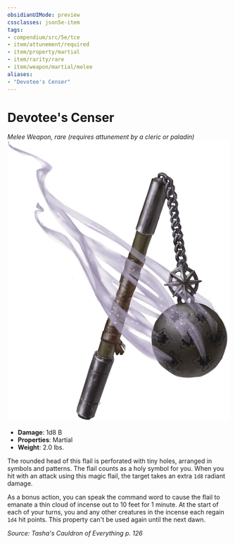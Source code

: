 ```yaml
---
obsidianUIMode: preview
cssclasses: json5e-item
tags:
- compendium/src/5e/tce
- item/attunement/required
- item/property/martial
- item/rarity/rare
- item/weapon/martial/melee
aliases: 
- "Devotee's Censer"
---
```

# Devotee's Censer
*Melee Weapon, rare (requires attunement by a cleric or paladin)*  
![](https://raw.githubusercontent.com/5etools-mirror-2/5etools-img/main/items/TCE/Devotee%27s%20Censer.webp#right)  

- **Damage**: 1d8 B
- **Properties**: Martial
- **Weight**: 2.0 lbs.

The rounded head of this flail is perforated with tiny holes, arranged in symbols and patterns. The flail counts as a holy symbol for you. When you hit with an attack using this magic flail, the target takes an extra `1d8` radiant damage.

As a bonus action, you can speak the command word to cause the flail to emanate a thin cloud of incense out to 10 feet for 1 minute. At the start of each of your turns, you and any other creatures in the incense each regain `1d4` hit points. This property can't be used again until the next dawn.

*Source: Tasha's Cauldron of Everything p. 126*